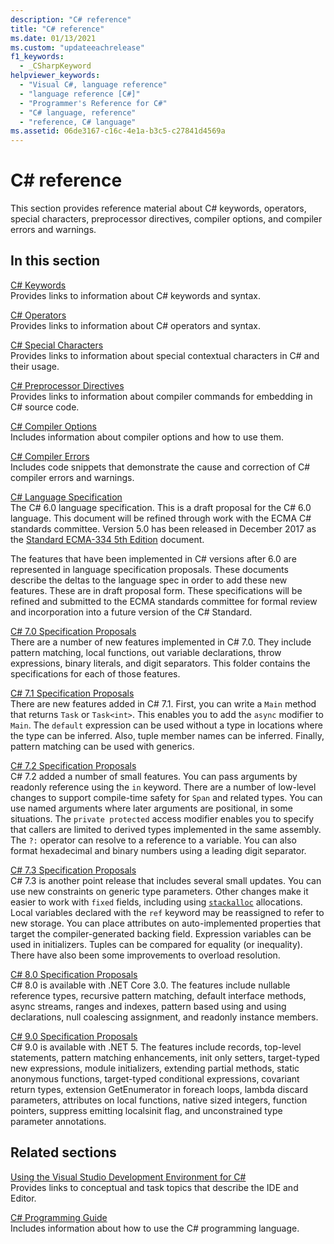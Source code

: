 ```yaml
---
description: "C# reference"
title: "C# reference"
ms.date: 01/13/2021
ms.custom: "updateeachrelease"
f1_keywords: 
  - _CSharpKeyword
helpviewer_keywords: 
  - "Visual C#, language reference"
  - "language reference [C#]"
  - "Programmer's Reference for C#"
  - "C# language, reference"
  - "reference, C# language"
ms.assetid: 06de3167-c16c-4e1a-b3c5-c27841d4569a
---
```

# C# reference

This section provides reference material about C# keywords, operators, special characters, preprocessor directives, compiler options, and compiler errors and warnings.  
  
## In this section

 [C# Keywords](./keywords/index.md)  
 Provides links to information about C# keywords and syntax.  
  
 [C# Operators](./operators/index.md)  
 Provides links to information about C# operators and syntax.  

 [C# Special Characters](./tokens/index.md)  
 Provides links to information about special contextual characters in C# and their usage.  

 [C# Preprocessor Directives](preprocessor-directives.md)  
 Provides links to information about compiler commands for embedding in C# source code.  
  
 [C# Compiler Options](./compiler-options/index.md)  
 Includes information about compiler options and how to use them.  
  
 [C# Compiler Errors](./compiler-messages/index.md)  
 Includes code snippets that demonstrate the cause and correction of C# compiler errors and warnings.  
  
 [C# Language Specification](~/_csharplang/spec/introduction.md)  
 The C# 6.0 language specification. This is a draft proposal for the C# 6.0 language. This document will be refined through work with the ECMA C# standards committee. Version 5.0 has been released in December 2017 as the [Standard ECMA-334 5th Edition](https://www.ecma-international.org/wp-content/uploads/ECMA-334_5th_edition_december_2017.pdf) document.

The features that have been implemented in C# versions after 6.0 are represented in language specification proposals. These documents describe the deltas to the language spec in order to add these new features. These are in draft proposal form. These specifications will be refined and submitted to the ECMA standards committee for formal review and incorporation into a future version of the C# Standard.

 [C# 7.0 Specification Proposals](~/_csharplang/proposals/csharp-7.0/pattern-matching.md)  
 There are a number of new features implemented in C# 7.0. They include pattern matching, local functions, out variable declarations, throw expressions, binary literals, and digit separators. This folder contains the specifications for each of those features.
  
 [C# 7.1 Specification Proposals](~/_csharplang/proposals/csharp-7.1/async-main.md)  
 There are new features added in C# 7.1. First, you can write a `Main` method that returns `Task` or `Task<int>`. This enables you to add the `async` modifier to `Main`. The `default` expression can be used without a type in locations where the type can be inferred. Also, tuple member names can be inferred. Finally, pattern matching can be used with generics.

 [C# 7.2 Specification Proposals](~/_csharplang/proposals/csharp-7.2/readonly-ref.md)  
 C# 7.2 added a number of small features. You can pass arguments by readonly reference using the `in` keyword. There are a number of low-level changes to support compile-time safety for `Span` and related types. You can use named arguments where later arguments are positional, in some situations. The `private protected` access modifier enables you to specify that callers are limited to derived types implemented in the same assembly. The `?:` operator can resolve to a reference to a variable. You can also format hexadecimal and binary numbers using a leading digit separator.

 [C# 7.3 Specification Proposals](~/_csharplang/proposals/csharp-7.3/blittable.md)  
 C# 7.3 is another point release that includes several small updates. You can use new constraints on generic type parameters. Other changes make it easier to work with `fixed` fields, including using [`stackalloc`](./operators/stackalloc.md) allocations. Local variables declared with the `ref` keyword may be reassigned to refer to new storage. You can place attributes on auto-implemented properties that target the compiler-generated backing field. Expression variables can be used in initializers. Tuples can be compared for equality (or inequality). There have also been some improvements to overload resolution.
  
 [C# 8.0 Specification Proposals](~/_csharplang/proposals/csharp-8.0/nullable-reference-types.md)  
 C# 8.0 is available with .NET Core 3.0. The features include nullable reference types, recursive pattern matching, default interface methods, async streams, ranges and indexes, pattern based using and using declarations, null coalescing assignment, and readonly instance members.

 [C# 9.0 Specification Proposals](~/_csharplang/proposals/csharp-9.0/records.md)  
 C# 9.0 is available with .NET 5. The features include records, top-level statements, pattern matching enhancements, init only setters, target-typed new expressions, module initializers, extending partial methods, static anonymous functions, target-typed conditional expressions, covariant return types, extension GetEnumerator in foreach loops, lambda discard parameters, attributes on local functions, native sized integers, function pointers, suppress emitting localsinit flag, and unconstrained type parameter annotations.

## Related sections  

 [Using the Visual Studio Development Environment for C#](/visualstudio/get-started/csharp)  
 Provides links to conceptual and task topics that describe the IDE and Editor.  
  
 [C# Programming Guide](../programming-guide/index.md)  
 Includes information about how to use the C# programming language.
